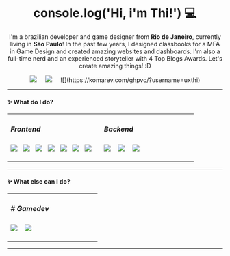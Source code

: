 <h1 align='center'> console.log('Hi, i'm Thi!') 💻 </h1>

<p align='center'>
  I'm a brazilian developer and game designer from <b>Rio de Janeiro</b>, currently living in <b>São Paulo</b>! In the past few years, I designed classbooks for a MFA in Game Design and created amazing websites and dashboards. I'm also a full-time nerd and an experienced storyteller with 4 Top Blogs Awards. Let's create amazing things! :D
</p>


<p align='center'>
  <a href="https://www.linkedin.com/in/gamedesignbrasil/"><img src="https://img.shields.io/badge/linkedin-%230077B5.svg?&style=for-the-badge&logo=linkedin&logoColor=white" /></a>&nbsp;&nbsp;&nbsp;&nbsp;
  <a href="mailto:thiago@spelbook.com.brb?subject=Oi%20Thi"><img src="https://img.shields.io/badge/gmail-%23D14836.svg?&style=for-the-badge&logo=gmail&logoColor=white" /></a>&nbsp;&nbsp;&nbsp;&nbsp;
  ![](https://komarev.com/ghpvc/?username=uxthi)
</p>

<hr>

<h4>✨ What do I do?</h4>
<table>
  <tr>
    <td valign="top" width="50%">
    <h5>Frontend</h5>
    <p>
      <img src="https://img.shields.io/badge/html5%20-%23e34f26.svg?&style=for-the-badge&logo=html5&logoColor=white" />&nbsp;&nbsp;
      <img src="https://img.shields.io/badge/css3%20-%231572B6.svg?&style=for-the-badge&logo=css3&logoColor=white" />&nbsp;&nbsp;
      <img src="https://img.shields.io/badge/javascript%20-%23F7DF1E.svg?&style=for-the-badge&logo=javascript&logoColor=white" />&nbsp;&nbsp;
      <img src="https://img.shields.io/badge/typescript%20-%230769ad.svg?&style=for-the-badge&logo=react&logoColor=white" />&nbsp;&nbsp;
      <img src="https://img.shields.io/badge/react%20-%230769ad.svg?&style=for-the-badge&logo=react&logoColor=white" />&nbsp;&nbsp;
      <img src="https://img.shields.io/badge/next%20-%230769ad.svg?&style=for-the-badge&logo=react&logoColor=white" />&nbsp;&nbsp;
      <img src="https://img.shields.io/badge/styledcomponents%20-%23db7093.svg?&style=for-the-badge&logo=styled-components&logoColor=white" />&nbsp;&nbsp;&nbsp;     
    </p>
    </td>
    <td valign="top" width="50%">
      <h5>Backend</h5>
        <p>
          <img src="https://img.shields.io/badge/node.js%20-%23339933.svg?&style=for-the-badge&logo=node.js&logoColor=white" />&nbsp;&nbsp;&nbsp;
          <img src="https://img.shields.io/badge/express%20-%230769ad.svg?&style=for-the-badge&logo=react&logoColor=white" />&nbsp;&nbsp;&nbsp;
          <img src="https://img.shields.io/badge/mongodb%20-%23e34f26.svg?&style=for-the-badge&logo=mongodb&logoColor=white" />&nbsp;&nbsp;&nbsp;
        </p>
    </td>
   </tr>
 </table>

<hr>

<h4>✨ What else can I do?</h4>
<table>
  <tr>
    <td valign="top" width="50%">
      <h5># Gamedev</h5>
      <p>
        <img src="https://img.shields.io/badge/unity%20-%23339933.svg?&style=for-the-badge&logo=unity&logoColor=white" />&nbsp;&nbsp;&nbsp;
        <img src="https://img.shields.io/badge/csharp%20-%23339933.svg?&style=for-the-badge&logo=c#&logoColor=white" />&nbsp;&nbsp;&nbsp;
      </p>
    </td>
   </tr>
 </table>

<hr>


